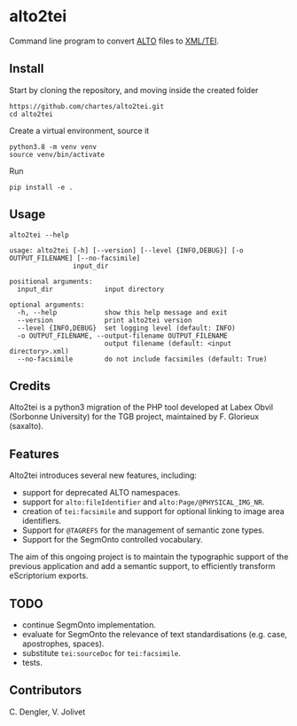 # alto2tei

Command line program to convert [ALTO](https://www.loc.gov/standards/alto/) files to [XML/TEI](https://tei-c.org/).


## Install

Start by cloning the repository, and moving inside the created folder

```
https://github.com/chartes/alto2tei.git
cd alto2tei
```

Create a virtual environment, source it

```
python3.8 -m venv venv
source venv/bin/activate
```

Run

```
pip install -e .
```


## Usage

```
alto2tei --help 

usage: alto2tei [-h] [--version] [--level {INFO,DEBUG}] [-o OUTPUT_FILENAME] [--no-facsimile]
                input_dir

positional arguments:
  input_dir             input directory

optional arguments:
  -h, --help            show this help message and exit
  --version             print alto2tei version
  --level {INFO,DEBUG}  set logging level (default: INFO)
  -o OUTPUT_FILENAME, --output-filename OUTPUT_FILENAME
                        output filename (default: <input directory>.xml)
  --no-facsimile        do not include facsimiles (default: True)
```


## Credits

Alto2tei is a python3 migration of the PHP tool developed at Labex Obvil (Sorbonne University) for the TGB project, maintained by F. Glorieux (saxalto).


## Features

Alto2tei introduces several new features, including:

- support for deprecated ALTO namespaces.
- support for `alto:fileIdentifier` and `alto:Page/@PHYSICAL_IMG_NR`.
- creation of `tei:facsimile` and support for optional linking to image area identifiers.
- Support for `@TAGREFS` for the management of semantic zone types.
- Support for the SegmOnto controlled vocabulary.

The aim of this ongoing project is to maintain the typographic support of the previous application and add a semantic support, to efficiently transform eScriptorium exports.


## TODO

- continue SegmOnto implementation. 
- evaluate for SegmOnto the relevance of text standardisations (e.g. case, apostrophes, spaces).
- substitute `tei:sourceDoc` for `tei:facsimile`.
- tests.


## Contributors

C. Dengler, V. Jolivet